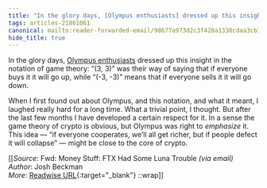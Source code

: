 ```yaml
---
title: "In the glory days, [Olympus enthusiasts] dressed up this insight ..."
tags: articles-21861061
canonical: mailto:reader-forwarded-email/98677a973d2c3f428a1338cdaa3cb7ec
hide_title: true
---
```


In the glory days, [Olympus enthusiasts](https://link.mail.bloombergbusiness.com/click/29960075.389300/aHR0cHM6Ly9hbGV4YW5kZXItcm96bm93c2tpLm1lZGl1bS5jb20vdGhlLW9obWl6YXRpb24tb2YtZGVmaS0zLTMtOWU0MTA1MDllMGFj/630657ea9ad01a9b280f27cbB27e5c5bd) dressed up this insight in the notation of game theory: “(3, 3)” was their way of saying that if everyone buys it it will go up, while “(-3, -3)” means that if everyone sells it it will go down.

When I first found out about Olympus, and this notation, and what it meant, I laughed really hard for a long time. What a trivial point, I thought. But after the last few months I have developed a certain respect for it. In a sense the game theory of crypto is obvious, but Olympus was right to *emphasize* it. This idea — “if everyone cooperates, we’ll all get richer, but if people defect it will collapse” — might be close to the core of crypto.


[[_Source_: Fwd: Money Stuff: FTX Had Some Luna Trouble _(via email)_<br>
_Author_: Josh Beckman<br>
_More_: [Readwise URL](https://readwise.io/open/432369397){:target="_blank"}
::wrap]]